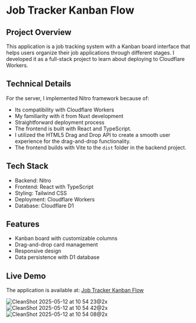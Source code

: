 # Job Tracker Kanban Flow

## Project Overview

This application is a job tracking system with a Kanban board interface that helps users organize their job applications through different stages. I developed it as a full-stack project to learn about deploying to Cloudflare Workers.

## Technical Details

For the server, I implemented Nitro framework because of:

- Its compatibility with Cloudflare Workers
- My familiarity with it from Nuxt development
- Straightforward deployment process
- The frontend is built with React and TypeScript.
- I utilized the HTML5 Drag and Drop API to create a smooth user experience for the drag-and-drop functionality.
- The frontend builds with Vite to the `dist` folder in the backend project.

## Tech Stack

- Backend: Nitro
- Frontend: React with TypeScript
- Styling: Tailwind CSS
- Deployment: Cloudflare Workers
- Database: Cloudflare D1

## Features

- Kanban board with customizable columns
- Drag-and-drop card management
- Responsive design
- Data persistence with D1 database

## Live Demo

The application is available at: [Job Tracker Kanban Flow](https://nitro-app.jonaaldas.workers.dev/)

![CleanShot 2025-05-12 at 10 54 23@2x](https://github.com/user-attachments/assets/0200ebb4-ac36-41d8-bcb7-a78e43033753)
![CleanShot 2025-05-12 at 10 54 42@2x](https://github.com/user-attachments/assets/25eca200-5743-430f-b296-128b9d7a0e72)
![CleanShot 2025-05-12 at 10 54 08@2x](https://github.com/user-attachments/assets/bb1b4777-4f0d-4899-8094-97f5a6e56644)
